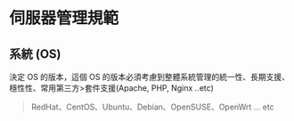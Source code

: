 # 伺服器管理規範

## 系統 (OS)
決定 OS 的版本，這個 OS 的版本必須考慮到整體系統管理的統一性、長期支援、穩性性、常用第三方>套件支援(Apache, PHP, Nginx ..etc)
> RedHat、CentOS、Ubuntu、Debian、OpenSUSE、OpenWrt ... etc
